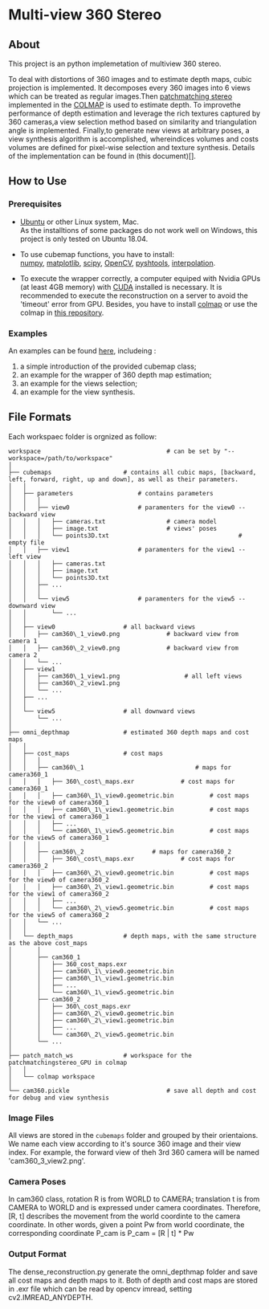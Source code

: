 # Multi-view 360 Stereo

## About
This project is an python implemetation of multiview 360 stereo. 

To deal with distortions of 360 images and to estimate depth maps, cubic projection is implemented. It decomposes every 360 images into 6 views which can be treated as regular images.Then [patchmatching stereo](https://www.microsoft.com/en-us/research/publication/patchmatch-stereo-stereo-matching-with-slanted-support-windows/) implemented in the [COLMAP](https://colmap.github.io/) is used to estimate depth. To improvethe performance of depth estimation and leverage the rich textures captured by 360 cameras,a view selection method based on similarity and triangulation angle is implemented. Finally,to generate new views at arbitrary poses, a view synthesis algorithm is accomplished, whereindices volumes and costs volumes are defined for pixel-wise selection and texture synthesis. Details of the implementation can be found in (this document)[].

## How to Use
### Prerequisites

- [Ubuntu](http://releases.ubuntu.com/18.04/) or other Linux system, Mac. <br>
  As the installtions of some packages do not work well on Windows, this project is only tested on Ubuntu 18.04.
  

- To use cubemap functions, you have to install: <br>
  [numpy](https://www.numpy.org/), 
  [matplotlib](https://matplotlib.org/), 
  [scipy](https://www.scipy.org/), 
  [OpenCV](https://opencv.org), 
  [pyshtools](https://pypi.org/project/pyshtools/4.0/),
  [interpolation](https://pypi.org/project/interpolation/).
  

- To execute the wrapper correctly, a computer equiped with Nvidia GPUs (at least 4GB memory) with [CUDA](https://developer.nvidia.com/cuda-downloads) installed is necessary. It is recommended to execute the reconstruction on a server to avoid the 'timeout' error from GPU. Besides, you have to install [colmap](https://colmap.github.io/) or use the colmap in [this repository](https://github.com/GentleDell/Omni-stereo-dense-reconstruction/tree/master/PatchMatchStereo_GPU).

### Examples

An examples can be found [here](), includeing :
1. a simple introduction of the provided cubemap class;
2. an example for the wrapper of 360 depth map estimation;
3. an example for the views selection;
4. an example for the view synthesis. 


## File Formats

Each workspaec folder is orgnized as follow:
```
workspace                                   # can be set by "--workspace=/path/to/workspace"
│
├── cubemaps				    # contains all cubic maps, [backward, left, forward, right, up and down], as well as their parameters.
│   │
│   ├── parameters 			    	# contains parameters
│   │   │
│   │   ├── view0					# paramenters for the view0 -- backward view
│   │   │   ├── cameras.txt					# camera model
│   │   │   ├── image.txt					# views' poses 
│   │   │   └── points3D.txt                                    # empty file
│   │   ├── view1					# paramenters for the view1 -- left view
│   │   │   ├── cameras.txt
│   │   │   ├── image.txt
│   │   │   └── points3D.txt
│   │   ├── ...
│   │   │ 
│   │   └── view5					# paramenters for the view5 -- downward view
│   │       └── ...
│   │ 
│   ├── view0					# all backward views
│   │   ├── cam360\_1_view0.png				# backward view from camera 1
│   │   ├── cam360\_2_view0.png				# backward view from camera 2
│   │   └── ...
│   ├── view1
│   │	├── cam360\_1_view1.png                  # all left views
│   │   ├── cam360\_2_view1.png
│   │   └── ...
│   ├── ...
│   │ 
│   └── view5 					# all downward views
│       └── ...
│
├── omni_depthmap			    # estimated 360 depth maps and cost maps
│   │
│   ├── cost_maps				# cost maps
│   │   │
│   │   ├── cam360\_1                        		# maps for camera360_1
│   │   │   ├── 360\_cost\_maps.exr				# cost maps for camera360_1
│   │   │   ├── cam360\_1\_view0.geometric.bin			# cost maps for the view0 of camera360_1
│   │   │   ├── cam360\_1\_view1.geometric.bin			# cost maps for the view1 of camera360_1
│   │   │   ├── ...
│   │   │   └── cam360\_1\_view5.geometric.bin			# cost maps for the view5 of camera360_1
│   │   │
│   │   ├── cam360\_2					# maps for camera360_2
│   │   │   ├── 360\_cost\_maps.exr				# cost maps for camera360_2
│   │   │   ├── cam360\_2\_view0.geometric.bin			# cost maps for the view0 of camera360_2
│   │   │   ├── cam360\_2\_view1.geometric.bin			# cost maps for the view1 of camera360_2
│   │   │   ├── ...
│   │   │   └── cam360\_2\_view5.geometric.bin			# cost maps for the view5 of camera360_2
│   │   └── ...
│   │ 
│   └── depth_maps				# depth maps, with the same structure as the above cost_maps
│       │
│       ├── cam360_1
│       │   ├── 360_cost_maps.exr
│       │   ├── cam360\_1\_view0.geometric.bin
│       │   ├── cam360\_1\_view1.geometric.bin
│       │   ├── ...
│       │   └── cam360\_1\_view5.geometric.bin
│       ├── cam360_2
│       │   ├── 360\_cost_maps.exr
│       │   ├── cam360\_2\_view0.geometric.bin
│       │   ├── cam360\_2\_view1.geometric.bin
│       │   ├── ...
│       │   └── cam360\_2\_view5.geometric.bin
│       └── ...
│
├── patch_match_ws			    # workspace for the patchmatchingstereo_GPU in colmap
│   │
│   └── colmap workspace
│
└── cam360.pickle                           # save all depth and cost for debug and view synthesis
```

### Image Files
All views are stored in the `cubemaps` folder and grouped by their orientaions. We name each view according to it's source 360 image and their view index. For example, the forward view of theh 3rd 360 camera will be named 'cam360\_3\_view2.png'.

### Camera Poses
In cam360 class, rotation R is from WORLD to CAMERA; translation t is from CAMERA to WORLD and is expressed under camera coordinates. Therefore, [R, t] describes the movement from the world coordinte to the camera coordinate. In other words, given a point Pw from world coordinate, the corresponding coordinate P\_cam is P\_cam = [R | t] * Pw 

### Output Format
The dense_reconstruction.py generate the omni\_depthmap folder and save all cost maps and depth maps to it. Both of depth and cost maps are stored in .exr file which can be read by opencv imread, setting cv2.IMREAD\_ANYDEPTH. 
